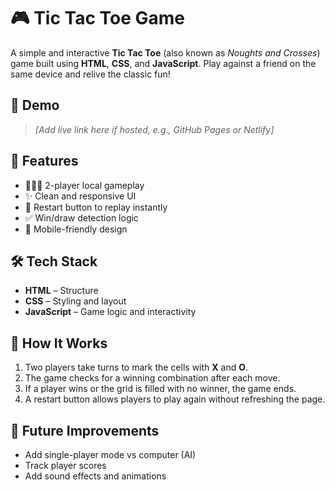 
# 🎮 Tic Tac Toe Game

A simple and interactive **Tic Tac Toe** (also known as *Noughts and Crosses*) game built using **HTML**, **CSS**, and **JavaScript**. Play against a friend on the same device and relive the classic fun!

## 🔗 Demo

> *\[Add live link here if hosted, e.g., GitHub Pages or Netlify]*


## 🚀 Features

* 🧑‍🤝‍🧑 2-player local gameplay
* ✨ Clean and responsive UI
* 🔁 Restart button to replay instantly
* ✅ Win/draw detection logic
* 📱 Mobile-friendly design

## 🛠️ Tech Stack

* **HTML** – Structure
* **CSS** – Styling and layout
* **JavaScript** – Game logic and interactivity

## 🧠 How It Works

1. Two players take turns to mark the cells with **X** and **O**.
2. The game checks for a winning combination after each move.
3. If a player wins or the grid is filled with no winner, the game ends.
4. A restart button allows players to play again without refreshing the page.


## 🎯 Future Improvements

* Add single-player mode vs computer (AI)
* Track player scores
* Add sound effects and animations


